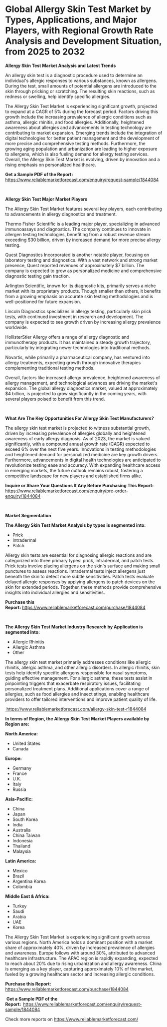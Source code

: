 <p><h1>Global Allergy Skin Test Market by Types, Applications, and Major Players, with Regional Growth Rate Analysis and Development Situation, from 2025 to 2032</h1></p><p><strong>Allergy Skin Test Market Analysis and Latest Trends</strong></p>
<p><p>An allergy skin test is a diagnostic procedure used to determine an individual's allergic responses to various substances, known as allergens. During the test, small amounts of potential allergens are introduced to the skin through pricking or scratching. The resulting skin reactions, such as redness or swelling, help identify specific allergies.</p><p>The Allergy Skin Test Market is experiencing significant growth, projected to expand at a CAGR of 5% during the forecast period. Factors driving this growth include the increasing prevalence of allergic conditions such as asthma, allergic rhinitis, and food allergies. Additionally, heightened awareness about allergies and advancements in testing technology are contributing to market expansion. Emerging trends include the integration of digital technologies for better patient management and the development of more precise and comprehensive testing methods. Furthermore, the growing aging population and urbanization are leading to higher exposure to allergens, which is also fueling demand for allergy testing services. Overall, the Allergy Skin Test Market is evolving, driven by innovation and a rising emphasis on personalized healthcare.</p></p>
<p><strong>Get a Sample PDF of the Report:&nbsp;</strong> <a href="https://www.reliablemarketforecast.com/enquiry/request-sample/1844084?utm_campaign=2276&utm_medium=2&utm_source=Github&utm_content=ia&utm_term=03032025&utm_id=allergy-skin-test">https://www.reliablemarketforecast.com/enquiry/request-sample/1844084</a></p>
<p>&nbsp;</p>
<p><strong>Allergy Skin Test Major Market Players</strong></p>
<p><p>The Allergy Skin Test Market features several key players, each contributing to advancements in allergy diagnostics and treatment. </p><p>Thermo Fisher Scientific is a leading major player, specializing in advanced immunoassays and diagnostics. The company continues to innovate in allergen testing technologies, benefiting from a robust revenue stream exceeding $30 billion, driven by increased demand for more precise allergy testing.</p><p>Quest Diagnostics Incorporated is another notable player, focusing on laboratory testing and diagnostics. With a vast network and strong market presence, Quest reported revenues of approximately $7 billion. The company is expected to grow as personalized medicine and comprehensive diagnostic testing gain traction.</p><p>Arlington Scientific, known for its diagnostic kits, primarily serves a niche market with its proprietary products. Though smaller than others, it benefits from a growing emphasis on accurate skin testing methodologies and is well-positioned for future expansion.</p><p>Lincoln Diagnostics specializes in allergy testing, particularly skin prick tests, with continued investment in research and development. The company is expected to see growth driven by increasing allergy prevalence worldwide.</p><p>HollisterStier Allergy offers a range of allergy diagnostic and immunotherapy products. It has maintained a steady growth trajectory, particularly by integrating newer technologies into traditional methods.</p><p>Novartis, while primarily a pharmaceutical company, has ventured into allergy treatments, expecting growth through innovative therapies complementing traditional testing methods. </p><p>Overall, factors like increased allergy prevalence, heightened awareness of allergy management, and technological advances are driving the market's expansion. The global allergy diagnostics market, valued at approximately $4 billion, is projected to grow significantly in the coming years, with several players poised to benefit from this trend.</p></p>
<p>&nbsp;</p>
<p><strong>What Are The Key Opportunities For Allergy Skin Test Manufacturers?</strong></p>
<p><p>The allergy skin test market is projected to witness substantial growth, driven by increasing prevalence of allergies globally and heightened awareness of early allergy diagnosis. As of 2023, the market is valued significantly, with a compound annual growth rate (CAGR) expected to exceed 6% over the next five years. Innovations in testing methodologies and heightened demand for personalized medicine are key growth drivers. Furthermore, advancements in digital health technologies are anticipated to revolutionize testing ease and accuracy. With expanding healthcare access in emerging markets, the future outlook remains robust, fostering a competitive landscape for new players and established firms alike.</p></p>
<p><strong>Inquire or Share Your Questions If Any Before Purchasing This Report:</strong> <a href="https://www.reliablemarketforecast.com/enquiry/pre-order-enquiry/1844084?utm_campaign=2276&utm_medium=2&utm_source=Github&utm_content=ia&utm_term=03032025&utm_id=allergy-skin-test">https://www.reliablemarketforecast.com/enquiry/pre-order-enquiry/1844084</a></p>
<p>&nbsp;</p>
<p><strong>Market Segmentation</strong></p>
<p><strong>The Allergy Skin Test Market Analysis by types is segmented into:</strong></p>
<p><ul><li>Prick</li><li>Intradermal</li><li>Patch</li></ul></p>
<p><p>Allergy skin tests are essential for diagnosing allergic reactions and are categorized into three primary types: prick, intradermal, and patch tests. Prick tests involve placing allergens on the skin's surface and making small punctures to assess reactions. Intradermal tests inject allergens just beneath the skin to detect more subtle sensitivities. Patch tests evaluate delayed allergic responses by applying allergens to patch devices on the skin for extended periods. Together, these methods provide comprehensive insights into individual allergies and sensitivities.</p></p>
<p><strong>Purchase this Report:&nbsp;</strong><a href="https://www.reliablemarketforecast.com/purchase/1844084?utm_campaign=2276&utm_medium=2&utm_source=Github&utm_content=ia&utm_term=03032025&utm_id=allergy-skin-test">https://www.reliablemarketforecast.com/purchase/1844084</a></p>
<p>&nbsp;</p>
<p><strong>The Allergy Skin Test Market Industry Research by Application is segmented into:</strong></p>
<p><ul><li>Allergic Rhinitis</li><li>Allergic Asthma</li><li>Other</li></ul></p>
<p><p>The allergy skin test market primarily addresses conditions like allergic rhinitis, allergic asthma, and other allergic disorders. In allergic rhinitis, skin tests help identify specific allergens responsible for nasal symptoms, guiding effective management. For allergic asthma, these tests assist in pinpointing triggers that exacerbate respiratory issues, facilitating personalized treatment plans. Additional applications cover a range of allergies, such as food allergies and insect stings, enabling healthcare providers to offer tailored interventions and improve patient quality of life.</p></p>
<p><a href="https://www.reliablemarketforecast.com/allergy-skin-test-r1844084?utm_campaign=2276&utm_medium=2&utm_source=Github&utm_content=ia&utm_term=03032025&utm_id=allergy-skin-test">&nbsp;https://www.reliablemarketforecast.com/allergy-skin-test-r1844084</a></p>
<p><strong>In terms of Region, the Allergy Skin Test Market Players available by Region are:</strong></p>
<p>
    <p> <strong> North America: </strong>
        <ul>
            <li>United States</li>
            <li>Canada</li>
        </ul>
        </p> 
    <p> <strong> Europe: </strong>
        <ul>
            <li>Germany</li>
            <li>France</li>
            <li>U.K.</li>
            <li>Italy</li>
            <li>Russia</li>
        </ul>
        </p> 
    <p> <strong> Asia-Pacific: </strong>
        <ul>
            <li>China</li>
            <li>Japan</li>
            <li>South Korea</li>
            <li>India</li>
            <li>Australia</li>
            <li>China Taiwan</li>
            <li>Indonesia</li>
            <li>Thailand</li>
            <li>Malaysia</li>
        </ul>
        </p> 
    <p> <strong> Latin America: </strong>
        <ul>
            <li>Mexico</li>
            <li>Brazil</li>
            <li>Argentina Korea</li>
            <li>Colombia</li>
        </ul>
        </p> 
    <p> <strong> Middle East & Africa: </strong>
        <ul>
            <li>Turkey</li>
            <li>Saudi</li>
            <li>Arabia</li>
            <li>UAE</li>
            <li>Korea</li>
        </ul>
    </p>
    </p>
<p><p>The Allergy Skin Test Market is experiencing significant growth across various regions. North America holds a dominant position with a market share of approximately 40%, driven by increased prevalence of allergies and awareness. Europe follows with around 30%, attributed to advanced healthcare infrastructure. The APAC region is rapidly expanding, expected to reach about 20% due to rising urbanization and allergy awareness. China is emerging as a key player, capturing approximately 10% of the market, fueled by a growing healthcare sector and increasing allergic conditions.</p></p>
<p><strong>Purchase this Report: </strong><a href="https://www.reliablemarketforecast.com/purchase/1844084?utm_campaign=2276&utm_medium=2&utm_source=Github&utm_content=ia&utm_term=03032025&utm_id=allergy-skin-test">https://www.reliablemarketforecast.com/purchase/1844084</a></p>
<p>&nbsp;<strong>Get a Sample PDF of the Report:&nbsp;&nbsp;</strong><a href="https://www.reliablemarketforecast.com/enquiry/request-sample/1844084?utm_campaign=2276&utm_medium=2&utm_source=Github&utm_content=ia&utm_term=03032025&utm_id=allergy-skin-test">https://www.reliablemarketforecast.com/enquiry/request-sample/1844084</a></p>
<p><strong></strong></p>
<p>Check more reports on <a href="https://www.reliablemarketforecast.com/?utm_campaign=2276&utm_medium=2&utm_source=Github&utm_content=ia&utm_term=03032025&utm_id=allergy-skin-test">https://www.reliablemarketforecast.com/</a></p>